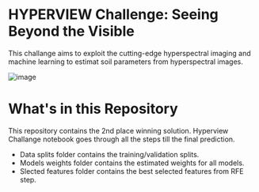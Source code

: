 # HYPERVIEW Challenge: Seeing Beyond the Visible
This challange aims to exploit the cutting-edge hyperspectral imaging and machine learning to estimat soil parameters from hyperspectral images. 

![image](https://user-images.githubusercontent.com/61426508/225275872-c3044fdc-3aca-484f-a9cf-7b662e984046.png)

# What's in this Repository
This repository contains the 2nd place winning solution. Hyperview Challange notebook goes through all the steps till the final prediction. 

* Data splits folder contains the training/validation splits.
* Models weights folder contains the estimated weights for all models. 
* Slected features folder contains the best selected features from RFE step.   

